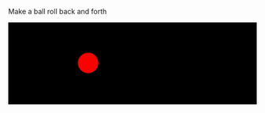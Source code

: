 Make a ball roll back and forth


![ScreenShot](https://github.com/RaggedyAnn/OldMinis/blob/master/1st%20weekly%20mini%20exercise/redBallBackAndForth/circle%20back%20and%20forth.PNG)
